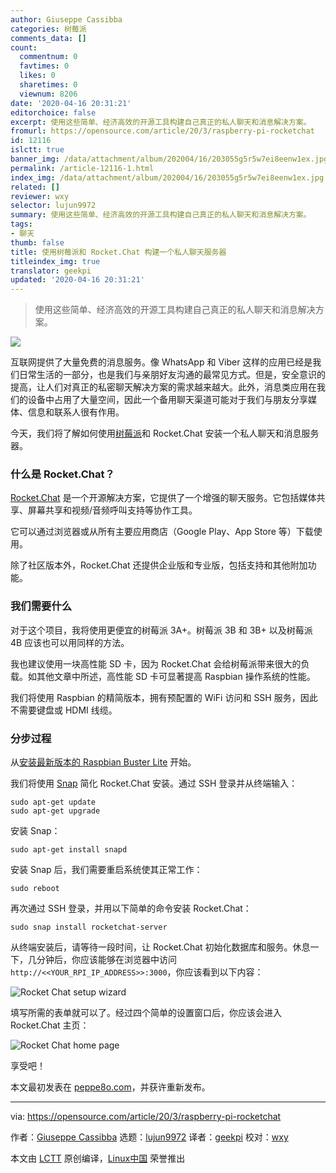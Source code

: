 ```yaml
---
author: Giuseppe Cassibba
categories: 树莓派
comments_data: []
count:
  commentnum: 0
  favtimes: 0
  likes: 0
  sharetimes: 0
  viewnum: 8206
date: '2020-04-16 20:31:21'
editorchoice: false
excerpt: 使用这些简单、经济高效的开源工具构建自己真正的私人聊天和消息解决方案。
fromurl: https://opensource.com/article/20/3/raspberry-pi-rocketchat
id: 12116
islctt: true
banner_img: /data/attachment/album/202004/16/203055g5r5w7ei8eenw1ex.jpg
permalink: /article-12116-1.html
index_img: /data/attachment/album/202004/16/203055g5r5w7ei8eenw1ex.jpg.thumb.jpg
related: []
reviewer: wxy
selector: lujun9972
summary: 使用这些简单、经济高效的开源工具构建自己真正的私人聊天和消息解决方案。
tags:
- 聊天
thumb: false
title: 使用树莓派和 Rocket.Chat 构建一个私人聊天服务器
titleindex_img: true
translator: geekpi
updated: '2020-04-16 20:31:21'
---
```



> 
> 使用这些简单、经济高效的开源工具构建自己真正的私人聊天和消息解决方案。
> 
> 
> 


![](/data/attachment/album/202004/16/203055g5r5w7ei8eenw1ex.jpg)


互联网提供了大量免费的消息服务。像 WhatsApp 和 Viber 这样的应用已经是我们日常生活的一部分，也是我们与亲朋好友沟通的最常见方式。但是，安全意识的提高，让人们对真正的私密聊天解决方案的需求越来越大。此外，消息类应用在我们的设备中占用了大量空间，因此一个备用聊天渠道可能对于我们与朋友分享媒体、信息和联系人很有作用。


今天，我们将了解如何使用[树莓派](https://opensource.com/resources/raspberry-pi)和 Rocket.Chat 安装一个私人聊天和消息服务器。


### 什么是 Rocket.Chat？


[Rocket.Chat](https://rocket.chat/) 是一个开源解决方案，它提供了一个增强的聊天服务。它包括媒体共享、屏幕共享和视频/音频呼叫支持等协作工具。


它可以通过浏览器或从所有主要应用商店（Google Play、App Store 等）下载使用。


除了社区版本外，Rocket.Chat 还提供企业版和专业版，包括支持和其他附加功能。


### 我们需要什么


对于这个项目，我将使用更便宜的树莓派 3A+。树莓派 3B 和 3B+ 以及树莓派 4B 应该也可以用同样的方法。


我也建议使用一块高性能 SD 卡，因为 Rocket.Chat 会给树莓派带来很大的负载。如其他文章中所述，高性能 SD 卡可显著提高 Raspbian 操作系统的性能。


我们将使用 Raspbian 的精简版本，拥有预配置的 WiFi 访问和 SSH 服务，因此不需要键盘或 HDMI 线缆。


### 分步过程


从[安装最新版本的 Raspbian Buster Lite](https://peppe8o.com/2019/07/install-raspbian-buster-lite-in-your-raspberry-pi/) 开始。


我们将使用 [Snap](https://snapcraft.io/) 简化 Rocket.Chat 安装。通过 SSH 登录并从终端输入：



```
sudo apt-get update
sudo apt-get upgrade
```

安装 Snap：



```
sudo apt-get install snapd
```

安装 Snap 后，我们需要重启系统使其正常工作：



```
sudo reboot
```

再次通过 SSH 登录，并用以下简单的命令安装 Rocket.Chat：



```
sudo snap install rocketchat-server
```

从终端安装后，请等待一段时间，让 Rocket.Chat 初始化数据库和服务。休息一下，几分钟后，你应该能够在浏览器中访问 `http://<<YOUR_RPI_IP_ADDRESS>>:3000`，你应该看到以下内容：


![Rocket Chat setup wizard](/data/attachment/album/202004/16/203125r4osal0rxaaquraa.jpg "Rocket Chat setup wizard")


填写所需的表单就可以了。经过四个简单的设置窗口后，你应该会进入 Rocket.Chat 主页：


![Rocket Chat home page](/data/attachment/album/202004/16/203126ya3awkttbksw5skx.jpg "Rocket Chat home page")


享受吧！


本文最初发表在 [peppe8o.com](https://peppe8o.com/private-chat-and-messaging-server-with-raspberry-pi-and-rocket-chat/)，并获许重新发布。




---


via: <https://opensource.com/article/20/3/raspberry-pi-rocketchat>


作者：[Giuseppe Cassibba](https://opensource.com/users/peppe8o) 选题：[lujun9972](https://github.com/lujun9972) 译者：[geekpi](https://github.com/geekpi) 校对：[wxy](https://github.com/wxy)


本文由 [LCTT](https://github.com/LCTT/TranslateProject) 原创编译，[Linux中国](https://linux.cn/) 荣誉推出